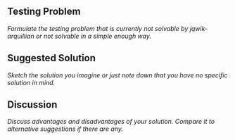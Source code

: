 ## Testing Problem

_Formulate the testing problem that is currently not solvable by _jqwik-arquillian_
or not solvable in a simple enough way._

## Suggested Solution

_Sketch the solution you imagine or just note down that you have no specific solution in mind._

## Discussion

_Discuss advantages and disadvantages of your solution. Compare it to alternative
suggestions if there are any._


